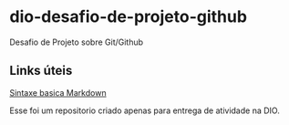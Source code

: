 # dio-desafio-de-projeto-github
Desafio de Projeto sobre Git/Github

## Links úteis
[Sintaxe basica Markdown](https://docs.pipz.com/central-de-ajuda/learning-center/guia-basico-de-markdown#open)



Esse foi um repositorio criado apenas para entrega de atividade na DIO.
